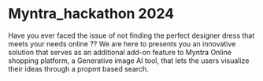 # Myntra_hackathon 2024

Have you ever faced the issue of not finding the perfect designer dress that meets your needs online ?? We are here to presents you an innovative solution that serves as an additional add-on feature to Myntra Online shopping platform, a Generative image AI tool, that lets the users visualize their ideas through a propmt based search. 
